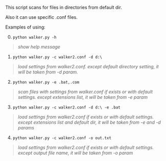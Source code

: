 This script scans for files in directories from default dir.

Also it can use specific .conf files.

Examples of using:

0. `python walker.py -h`
>*show help message*

1. `python walker.py -c walker2.conf -d d:\`
>*load settings from walker2.conf. except default directory setting, it will be taken from -d param.*

2. `python walker.py -e .bat,.com`
>*scan files with settings from walker.conf if exists or with default settings. except extensions list, it will be taken from -e param*

3. `python walker.py -c walker2.conf -d d:\ -e .bat`
>*load settings from walker2.conf if exists or with default settings. except extensions list and default dir, it will be taken from -e and -d params*

4. `python walker.py -c walker2.conf -o out.txt`
>*load settings from walker2.conf if exists or with default settings. except output file name, it will be taken from -o param*